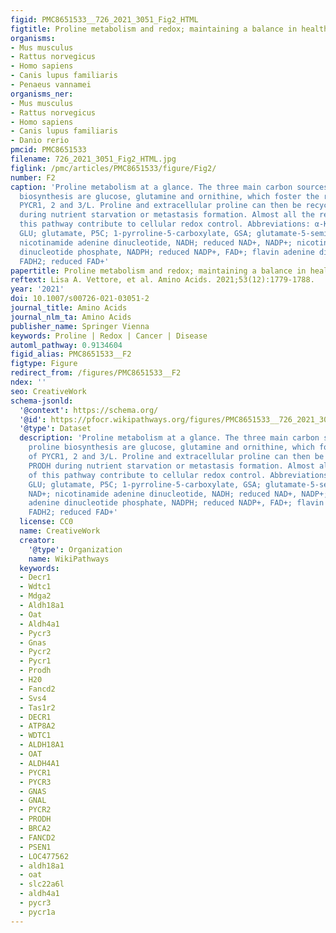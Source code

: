 ```yaml
---
figid: PMC8651533__726_2021_3051_Fig2_HTML
figtitle: Proline metabolism and redox; maintaining a balance in health and disease
organisms:
- Mus musculus
- Rattus norvegicus
- Homo sapiens
- Canis lupus familiaris
- Penaeus vannamei
organisms_ner:
- Mus musculus
- Rattus norvegicus
- Homo sapiens
- Canis lupus familiaris
- Danio rerio
pmcid: PMC8651533
filename: 726_2021_3051_Fig2_HTML.jpg
figlink: /pmc/articles/PMC8651533/figure/Fig2/
number: F2
caption: 'Proline metabolism at a glance. The three main carbon sources for proline
  biosynthesis are glucose, glutamine and ornithine, which foster the reactions of
  PYCR1, 2 and 3/L. Proline and extracellular proline can then be recycled by PRODH
  during nutrient starvation or metastasis formation. Almost all the reactions of
  this pathway contribute to cellular redox control. Abbreviations: α-KG; α-ketoglutarate,
  GLU; glutamate, P5C; 1-pyrroline-5-carboxylate, GSA; glutamate-5-semialdehyde, NAD+;
  nicotinamide adenine dinucleotide, NADH; reduced NAD+, NADP+; nicotinamide adenine
  dinucleotide phosphate, NADPH; reduced NADP+, FAD+; flavin adenine dinucleotide,
  FADH2; reduced FAD+'
papertitle: Proline metabolism and redox; maintaining a balance in health and disease.
reftext: Lisa A. Vettore, et al. Amino Acids. 2021;53(12):1779-1788.
year: '2021'
doi: 10.1007/s00726-021-03051-2
journal_title: Amino Acids
journal_nlm_ta: Amino Acids
publisher_name: Springer Vienna
keywords: Proline | Redox | Cancer | Disease
automl_pathway: 0.9134604
figid_alias: PMC8651533__F2
figtype: Figure
redirect_from: /figures/PMC8651533__F2
ndex: ''
seo: CreativeWork
schema-jsonld:
  '@context': https://schema.org/
  '@id': https://pfocr.wikipathways.org/figures/PMC8651533__726_2021_3051_Fig2_HTML.html
  '@type': Dataset
  description: 'Proline metabolism at a glance. The three main carbon sources for
    proline biosynthesis are glucose, glutamine and ornithine, which foster the reactions
    of PYCR1, 2 and 3/L. Proline and extracellular proline can then be recycled by
    PRODH during nutrient starvation or metastasis formation. Almost all the reactions
    of this pathway contribute to cellular redox control. Abbreviations: α-KG; α-ketoglutarate,
    GLU; glutamate, P5C; 1-pyrroline-5-carboxylate, GSA; glutamate-5-semialdehyde,
    NAD+; nicotinamide adenine dinucleotide, NADH; reduced NAD+, NADP+; nicotinamide
    adenine dinucleotide phosphate, NADPH; reduced NADP+, FAD+; flavin adenine dinucleotide,
    FADH2; reduced FAD+'
  license: CC0
  name: CreativeWork
  creator:
    '@type': Organization
    name: WikiPathways
  keywords:
  - Decr1
  - Wdtc1
  - Mdga2
  - Aldh18a1
  - Oat
  - Aldh4a1
  - Pycr3
  - Gnas
  - Pycr2
  - Pycr1
  - Prodh
  - H20
  - Fancd2
  - Svs4
  - Tas1r2
  - DECR1
  - ATP8A2
  - WDTC1
  - ALDH18A1
  - OAT
  - ALDH4A1
  - PYCR1
  - PYCR3
  - GNAS
  - GNAL
  - PYCR2
  - PRODH
  - BRCA2
  - FANCD2
  - PSEN1
  - LOC477562
  - aldh18a1
  - oat
  - slc22a6l
  - aldh4a1
  - pycr3
  - pycr1a
---
```

